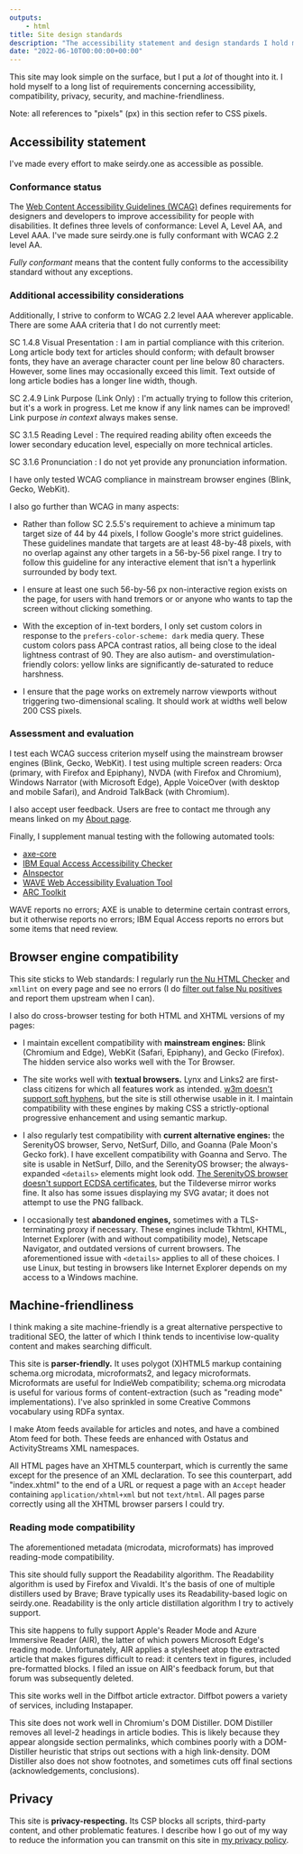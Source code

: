 ```yaml
---
outputs:
    - html
title: Site design standards
description: "The accessibility statement and design standards I hold myself to when creating seirdy.one"
date: "2022-06-10T00:00:00+00:00"
---
```

This site may look simple on the surface, but I put a _lot_ of thought into it. I hold myself to a long list of requirements concerning accessibility, compatibility, privacy, security, and machine-friendliness.

<p role="doc-tip">Note: all references to "pixels" (px) in this section refer to CSS pixels.</p>

Accessibility statement
-----------------------

I've made every effort to make seirdy.one as accessible as possible.

### Conformance status

The [Web Content Accessibility Guidelines (WCAG)](https://www.w3.org/WAI/standards-guidelines/wcag/) defines requirements for designers and developers to improve accessibility for people with disabilities. It defines three levels of conformance: Level A, Level AA, and Level AAA. I've made sure seirdy.one is fully conformant with WCAG 2.2 level AA.

<dfn>Fully conformant</dfn> means that the content fully conforms to the accessibility standard without any exceptions.

### Additional accessibility considerations

Additionally, I strive to conform to WCAG 2.2 level AAA wherever applicable. There are some AAA criteria that I do not currently meet:


SC 1.4.8 Visual Presentation
: I am in partial compliance with this criterion. Long article body text for articles should conform; with default browser fonts, they have an average character count per line below 80 characters. However, some lines may occasionally exceed this limit. Text outside of long article bodies has a longer line width, though.

SC 2.4.9 Link Purpose (Link Only)
: I'm actually trying to follow this criterion, but it's a work in progress. Let me know if any link names can be improved! Link purpose _in context_ always makes sense.

SC 3.1.5 Reading Level
: The required reading ability often exceeds the lower secondary education level, especially on more technical articles.

SC 3.1.6 Pronunciation
: I do not yet provide any pronunciation information.

I have only tested WCAG compliance in mainstream browser engines (Blink, Gecko, WebKit).

I also go further than WCAG in many aspects:

- Rather than follow SC 2.5.5's requirement to achieve a minimum tap target size of 44 by 44 pixels, I follow Google's more strict guidelines. These guidelines mandate that targets are at least 48-by-48 pixels, with no overlap against any other targets in a 56-by-56 pixel range. I try to follow this guideline for any interactive element that isn't a hyperlink surrounded by body text.

- I ensure at least one such 56-by-56&nbsp;px non-interactive region exists on the page, for users with hand tremors or or anyone who wants to tap the screen without clicking something.

- With the exception of in-text borders, I only set custom colors in response to the `prefers-color-scheme: dark` media query. These custom colors pass APCA contrast ratios, all being close to the ideal lightness contrast of 90. They are also autism- and overstimulation-friendly colors: yellow links are significantly de-saturated to reduce harshness.

- I ensure that the page works on extremely narrow viewports without triggering two-dimensional scaling. It should work at widths well below 200 CSS pixels.

### Assessment and evaluation

I test each WCAG success criterion myself using the mainstream browser engines (Blink, Gecko, WebKit). I test using multiple screen readers: Orca (primary, with Firefox and Epiphany), NVDA (with Firefox and Chromium), Windows Narrator (with Microsoft Edge), Apple VoiceOver (with desktop and mobile Safari), and Android TalkBack (with Chromium).

I also accept user feedback. Users are free to contact me through any means linked on my [About page](../about/).

Finally, I supplement manual testing with the following automated tools:

- [axe-core](https://github.com/dequelabs/axe-core)
- [IBM Equal Access Accessibility Checker](https://www.ibm.com/able/toolkit/verify/automated)
- [AInspector](https://github.com/ainspector/ainspector-for-firefox)
- [WAVE Web Accessibility Evaluation Tool](https://wave.webaim.org/)
- [ARC Toolkit](https://www.tpgi.com/arc-platform/arc-toolkit/)

WAVE reports no errors; AXE is unable to determine certain contrast errors, but it otherwise reports no errors; IBM Equal Access reports no errors but some items that need review.

Browser engine compatibility
----------------------------

This site sticks to Web standards: I regularly run [the Nu HTML Checker](https://github.com/validator/validator) and `xmllint` on every page and see no errors (I do [filter out false Nu positives](https://git.sr.ht/~seirdy/seirdy.one/tree/master/item/linter-configs/vnu_filter.jq) and report them upstream when I can).

I also do cross-browser testing for both HTML and XHTML versions of my pages:

- I maintain excellent compatibility with **mainstream engines:** Blink (Chromium and Edge), WebKit (Safari, Epiphany), and Gecko (Firefox). The hidden service also works well with the Tor Browser.

- The site works well with **textual browsers.** Lynx and Links2 are first-class citizens for which all features work as intended. [w3m doesn't support soft hyphens](https://bugs.debian.org/cgi-bin/bugreport.cgi?bug=830173), but the site is still otherwise usable in it. I maintain compatibility with these engines by making CSS a strictly-optional progressive enhancement and using semantic markup.

- I also regularly test compatibility with **current alternative engines:** the SerenityOS browser, Servo, NetSurf, Dillo, and Goanna (Pale Moon's Gecko fork). I have excellent compatibility with Goanna and Servo. The site is usable in NetSurf, Dillo, and the SerenityOS browser; the always-expanded `<details>` elements might look odd. [The SerenityOS browser doesn't support ECDSA certificates](https://github.com/SerenityOS/serenity/issues/14160), but the Tildeverse mirror works fine. It also has some issues displaying my SVG avatar; it does not attempt to use the PNG fallback.

- I occasionally test **abandoned engines,** sometimes with a TLS-terminating proxy if necessary. These engines include Tkhtml, KHTML, Internet Explorer (with and without compatibility mode), Netscape Navigator, and outdated versions of current browsers. The aforementioned issue with `<details>` applies to all of these choices. I use Linux, but testing in browsers like Internet Explorer depends on my access to a Windows machine.

Machine-friendliness
--------------------

I think making a site machine-friendly is a great alternative perspective to traditional SEO, the latter of which I think tends to incentivise low-quality content and makes searching difficult.

This site is **parser-friendly.** It uses polygot (X)HTML5 markup containing schema.org microdata, microformats2, and legacy microformats. Microformats are useful for IndieWeb compatibility; schema.org microdata is useful for various forms of content-extraction (such as "reading mode" implementations). I've also sprinkled in some Creative Commons vocabulary using RDFa syntax.

I make Atom feeds available for articles and notes, and have a combined Atom feed for both. These feeds are enhanced with Ostatus and ActivityStreams XML namespaces.

All HTML pages have an XHTML5 counterpart, which is currently the same except for the presence of an XML declaration. To see this counterpart, add "index.xhtml" to the end of a URL or request a page with an `Accept` header containing `application/xhtml+xml` but not `text/html`. All pages parse correctly using all the XHTML browser parsers I could try.

### Reading mode compatibility

The aforementioned metadata (microdata, microformats) has improved reading-mode compatibility.

This site should fully support the Readability algorithm. The Readability algorithm is used by Firefox and Vivaldi. It's the basis of one of multiple distillers used by Brave; Brave typically uses its Readability-based logic on seirdy.one. Readability is the only article distillation algorithm I try to actively support.

This site happens to fully support Apple's Reader Mode and Azure Immersive Reader (AIR), the latter of which powers Microsoft Edge's reading mode. Unfortunately, AIR applies a stylesheet atop the extracted article that makes figures difficult to read: it centers text in figures, included pre-formatted blocks. I filed an issue on AIR's feedback forum, but that forum was subsequently deleted.

This site works well in the Diffbot article extractor. Diffbot powers a variety of services, including Instapaper.

This site does not work well in Chromium's DOM Distiller. DOM Distiller removes all level-2 headings in article bodies. This is likely because they appear alongside section permalinks, which combines poorly with a DOM-Distiller heuristic that strips out sections with a high link-density. DOM Distiller also does not show footnotes, and sometimes cuts off final sections (acknowledgements, conclusions).

Privacy
-------

This site is **privacy-respecting.** Its CSP blocks all scripts, third-party content, and other problematic features. I describe how I go out of my way to reduce the information you can transmit on this site in [my privacy policy](../privacy/).
